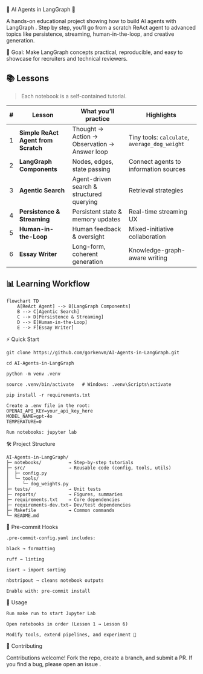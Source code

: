 🤖 AI Agents in LangGraph 🚀

A hands-on educational project showing how to build AI agents with LangGraph
.
Step by step, you’ll go from a scratch ReAct agent to advanced topics like persistence, streaming, human-in-the-loop, and creative generation.

🎯 Goal: Make LangGraph concepts practical, reproducible, and easy to showcase for recruiters and technical reviewers.




## 📚 Lessons

> Each notebook is a self-contained tutorial.

| # | Lesson | What you’ll practice | Highlights |
|---:|---|---|---|
| 1 | **Simple ReAct Agent from Scratch** | Thought → Action → Observation → Answer loop | Tiny tools: `calculate`, `average_dog_weight` |
| 2 | **LangGraph Components** | Nodes, edges, state passing | Connect agents to information sources |
| 3 | **Agentic Search** | Agent-driven search & structured querying | Retrieval strategies |
| 4 | **Persistence & Streaming** | Persistent state & memory updates | Real-time streaming UX |
| 5 | **Human-in-the-Loop** | Human feedback & oversight | Mixed-initiative collaboration |
| 6 | **Essay Writer** | Long-form, coherent generation | Knowledge-graph-aware writing |






## 📊 Learning Workflow

```mermaid
flowchart TD
    A[ReAct Agent] --> B[LangGraph Components]
    B --> C[Agentic Search]
    C --> D[Persistence & Streaming]
    D --> E[Human-in-the-Loop]
    E --> F[Essay Writer]
```


⚡ Quick Start
```
git clone https://github.com/gorkenvm/AI-Agents-in-LangGraph.git

cd AI-Agents-in-LangGraph

python -m venv .venv

source .venv/bin/activate   # Windows: .venv\Scripts\activate

pip install -r requirements.txt

Create a .env file in the root:
OPENAI_API_KEY=your_api_key_here
MODEL_NAME=gpt-4o
TEMPERATURE=0

Run notebooks: jupyter lab
```

🛠️ Project Structure

```
AI-Agents-in-LangGraph/
├─ notebooks/          → Step-by-step tutorials
├─ src/                → Reusable code (config, tools, utils)
│  ├─ config.py
│  └─ tools/
│     └─ dog_weights.py
├─ tests/              → Unit tests
├─ reports/            → Figures, summaries
├─ requirements.txt    → Core dependencies
├─ requirements-dev.txt→ Dev/test dependencies
├─ Makefile            → Common commands
└─ README.md
```



🧹 Pre-commit Hooks
```
.pre-commit-config.yaml includes:

black → formatting

ruff → linting

isort → import sorting

nbstripout → cleans notebook outputs

Enable with: pre-commit install
```

📖 Usage
```
Run make run to start Jupyter Lab

Open notebooks in order (Lesson 1 → Lesson 6)

Modify tools, extend pipelines, and experiment 🚀
```
🤝 Contributing

Contributions welcome!
Fork the repo, create a branch, and submit a PR.
If you find a bug, please open an issue
.
